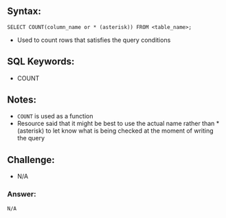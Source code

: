 ## Syntax:

```
SELECT COUNT(column_name or * (asterisk)) FROM <table_name>;
```

- Used to count rows that satisfies the query conditions

## SQL Keywords:

- COUNT

## Notes:

- `COUNT` is used as a function
- Resource said that it might be best to use the actual name rather than \* (asterisk) to let know what is being checked at the moment of writing the query

## Challenge:

- N/A

### Answer:

```
N/A
```
